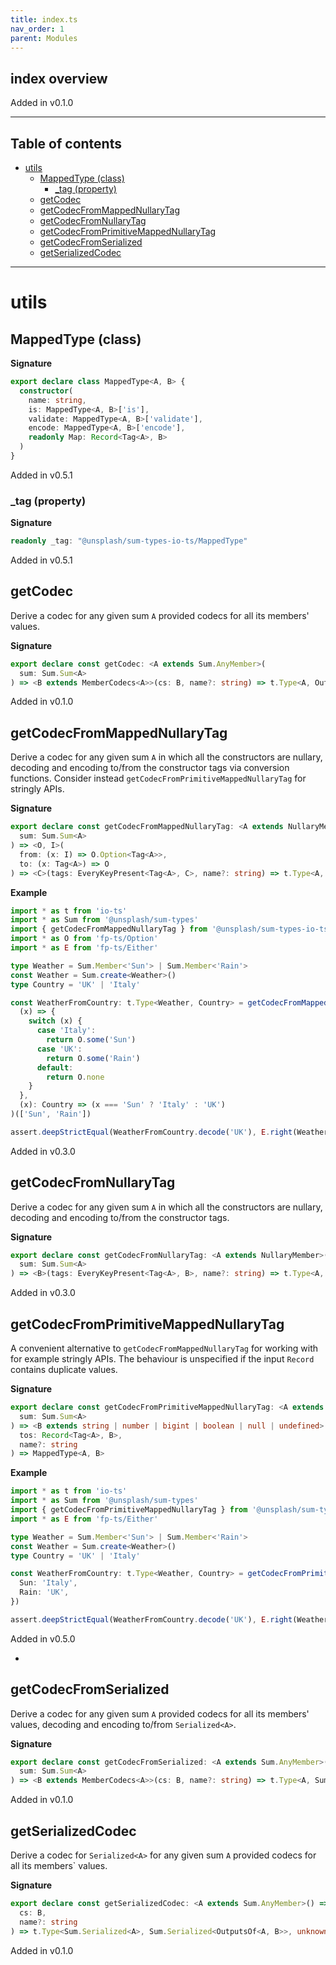```yaml
---
title: index.ts
nav_order: 1
parent: Modules
---
```


## index overview

Added in v0.1.0

---

<h2 class="text-delta">Table of contents</h2>

- [utils](#utils)
  - [MappedType (class)](#mappedtype-class)
    - [\_tag (property)](#_tag-property)
  - [getCodec](#getcodec)
  - [getCodecFromMappedNullaryTag](#getcodecfrommappednullarytag)
  - [getCodecFromNullaryTag](#getcodecfromnullarytag)
  - [getCodecFromPrimitiveMappedNullaryTag](#getcodecfromprimitivemappednullarytag)
  - [getCodecFromSerialized](#getcodecfromserialized)
  - [getSerializedCodec](#getserializedcodec)

---

# utils

## MappedType (class)

**Signature**

```ts
export declare class MappedType<A, B> {
  constructor(
    name: string,
    is: MappedType<A, B>['is'],
    validate: MappedType<A, B>['validate'],
    encode: MappedType<A, B>['encode'],
    readonly Map: Record<Tag<A>, B>
  )
}
```

Added in v0.5.1

### \_tag (property)

**Signature**

```ts
readonly _tag: "@unsplash/sum-types-io-ts/MappedType"
```

Added in v0.5.1

## getCodec

Derive a codec for any given sum `A` provided codecs for all its members'
values.

**Signature**

```ts
export declare const getCodec: <A extends Sum.AnyMember>(
  sum: Sum.Sum<A>
) => <B extends MemberCodecs<A>>(cs: B, name?: string) => t.Type<A, OutputsOf<A, B>, unknown>
```

Added in v0.1.0

## getCodecFromMappedNullaryTag

Derive a codec for any given sum `A` in which all the constructors are
nullary, decoding and encoding to/from the constructor tags via conversion
functions. Consider instead `getCodecFromPrimitiveMappedNullaryTag` for
stringly APIs.

**Signature**

```ts
export declare const getCodecFromMappedNullaryTag: <A extends NullaryMember>(
  sum: Sum.Sum<A>
) => <O, I>(
  from: (x: I) => O.Option<Tag<A>>,
  to: (x: Tag<A>) => O
) => <C>(tags: EveryKeyPresent<Tag<A>, C>, name?: string) => t.Type<A, O, I>
```

**Example**

```ts
import * as t from 'io-ts'
import * as Sum from '@unsplash/sum-types'
import { getCodecFromMappedNullaryTag } from '@unsplash/sum-types-io-ts'
import * as O from 'fp-ts/Option'
import * as E from 'fp-ts/Either'

type Weather = Sum.Member<'Sun'> | Sum.Member<'Rain'>
const Weather = Sum.create<Weather>()
type Country = 'UK' | 'Italy'

const WeatherFromCountry: t.Type<Weather, Country> = getCodecFromMappedNullaryTag(Weather)(
  (x) => {
    switch (x) {
      case 'Italy':
        return O.some('Sun')
      case 'UK':
        return O.some('Rain')
      default:
        return O.none
    }
  },
  (x): Country => (x === 'Sun' ? 'Italy' : 'UK')
)(['Sun', 'Rain'])

assert.deepStrictEqual(WeatherFromCountry.decode('UK'), E.right(Weather.mk.Rain))
```

Added in v0.3.0

## getCodecFromNullaryTag

Derive a codec for any given sum `A` in which all the constructors are
nullary, decoding and encoding to/from the constructor tags.

**Signature**

```ts
export declare const getCodecFromNullaryTag: <A extends NullaryMember>(
  sum: Sum.Sum<A>
) => <B>(tags: EveryKeyPresent<Tag<A>, B>, name?: string) => t.Type<A, string, unknown>
```

Added in v0.3.0

## getCodecFromPrimitiveMappedNullaryTag

A convenient alternative to `getCodecFromMappedNullaryTag` for working with
for example stringly APIs. The behaviour is unspecified if the input `Record`
contains duplicate values.

**Signature**

```ts
export declare const getCodecFromPrimitiveMappedNullaryTag: <A extends NullaryMember>(
  sum: Sum.Sum<A>
) => <B extends string | number | bigint | boolean | null | undefined>(
  tos: Record<Tag<A>, B>,
  name?: string
) => MappedType<A, B>
```

**Example**

```ts
import * as t from 'io-ts'
import * as Sum from '@unsplash/sum-types'
import { getCodecFromPrimitiveMappedNullaryTag } from '@unsplash/sum-types-io-ts'
import * as E from 'fp-ts/Either'

type Weather = Sum.Member<'Sun'> | Sum.Member<'Rain'>
const Weather = Sum.create<Weather>()
type Country = 'UK' | 'Italy'

const WeatherFromCountry: t.Type<Weather, Country> = getCodecFromPrimitiveMappedNullaryTag(Weather)({
  Sun: 'Italy',
  Rain: 'UK',
})

assert.deepStrictEqual(WeatherFromCountry.decode('UK'), E.right(Weather.mk.Rain))
```

Added in v0.5.0

-

## getCodecFromSerialized

Derive a codec for any given sum `A` provided codecs for all its members'
values, decoding and encoding to/from `Serialized<A>`.

**Signature**

```ts
export declare const getCodecFromSerialized: <A extends Sum.AnyMember>(
  sum: Sum.Sum<A>
) => <B extends MemberCodecs<A>>(cs: B, name?: string) => t.Type<A, Sum.Serialized<OutputsOf<A, B>>, unknown>
```

Added in v0.1.0

## getSerializedCodec

Derive a codec for `Serialized<A>` for any given sum `A` provided codecs for
all its members` values.

**Signature**

```ts
export declare const getSerializedCodec: <A extends Sum.AnyMember>() => <B extends MemberCodecs<A>>(
  cs: B,
  name?: string
) => t.Type<Sum.Serialized<A>, Sum.Serialized<OutputsOf<A, B>>, unknown>
```

Added in v0.1.0
